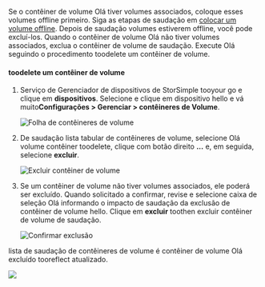 <!--author=alkohli last changed: 01/13/17-->

Se o contêiner de volume Olá tiver volumes associados, coloque esses volumes offline primeiro. Siga as etapas de saudação em [colocar um volume offline](../articles/storsimple/storsimple-manage-volumes.md#take-a-volume-offline). Depois de saudação volumes estiverem offline, você pode excluí-los. Quando o contêiner de volume Olá não tiver volumes associados, exclua o contêiner de volume de saudação. Execute Olá seguindo o procedimento toodelete um contêiner de volume.

#### <a name="toodelete-a-volume-container"></a>toodelete um contêiner de volume
1. Serviço de Gerenciador de dispositivos de StorSimple tooyour go e clique em **dispositivos**. Selecione e clique em dispositivo hello e vá muito**Configurações > Gerenciar > contêineres de Volume**.

    ![Folha de contêineres de volume](./media/storsimple-8000-create-volume-container/createvolumecontainer2.png)

2. De saudação lista tabular de contêineres de volume, selecione Olá volume contêiner toodelete, clique com botão direito **...**  e, em seguida, selecione **excluir**.

    ![Excluir contêiner de volume](./media/storsimple-8000-delete-volume-container/deletevolumecontainer1.png)

3. Se um contêiner de volume não tiver volumes associados, ele poderá ser excluído. Quando solicitado a confirmar, revise e selecione caixa de seleção Olá informando o impacto de saudação da exclusão de contêiner de volume hello. Clique em **excluir** toothen excluir contêiner de volume de saudação.

    ![Confirmar exclusão](./media/storsimple-8000-delete-volume-container/deletevolumecontainer2.png)

lista de saudação de contêineres de volume é contêiner de volume Olá excluído tooreflect atualizado.

![](./media/storsimple-8000-delete-volume-container/deletevolumecontainer5.png)



